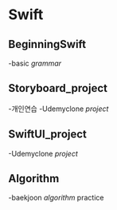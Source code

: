 Swift
==

## BeginningSwift
-basic *grammar*

## Storyboard_project
-개인연습
-Udemyclone *project*

## SwiftUI_project
-Udemyclone *project*

## Algorithm
-baekjoon *algorithm* practice

